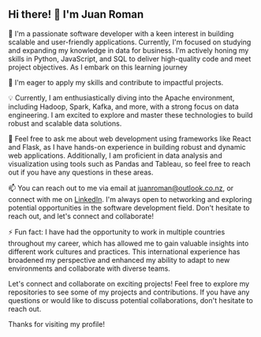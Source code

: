 ## Hi there! 👋 I'm Juan Roman

👀 I'm a passionate software developer with a keen interest in building scalable and user-friendly applications. Currently, I'm focused on studying and expanding my knowledge in data for business. I'm actively honing my skills in Python, JavaScript, and SQL to deliver high-quality code and meet project objectives. As I embark on this learning journey

🌱 I'm eager to apply my skills and contribute to impactful projects. 

💡 Currently, I am enthusiastically diving into the Apache environment, including Hadoop, Spark, Kafka, and more, with a strong focus on data engineering. I am excited to explore and master these technologies to build robust and scalable data solutions.

💬 Feel free to ask me about web development using frameworks like React and Flask, as I have hands-on experience in building robust and dynamic web applications. Additionally, I am proficient in data analysis and visualization using tools such as Pandas and Tableau, so feel free to reach out if you have any questions in these areas.

📫 You can reach out to me via email at juanroman@outlook.co.nz, or connect with me on [LinkedIn](https://www.linkedin.com/in/juan-roman-nz/). I'm always open to networking and exploring potential opportunities in the software development field. Don't hesitate to reach out, and let's connect and collaborate!

⚡ Fun fact: I have had the opportunity to work in multiple countries throughout my career, which has allowed me to gain valuable insights into different work cultures and practices. This international experience has broadened my perspective and enhanced my ability to adapt to new environments and collaborate with diverse teams.

Let's connect and collaborate on exciting projects! Feel free to explore my repositories to see some of my projects and contributions. If you have any questions or would like to discuss potential collaborations, don't hesitate to reach out.

Thanks for visiting my profile!


<!---
jmero01/jmero01 is a ✨ special ✨ repository because its `README.md` (this file) appears on your GitHub profile.
You can click the Preview link to take a look at your changes.
--->
